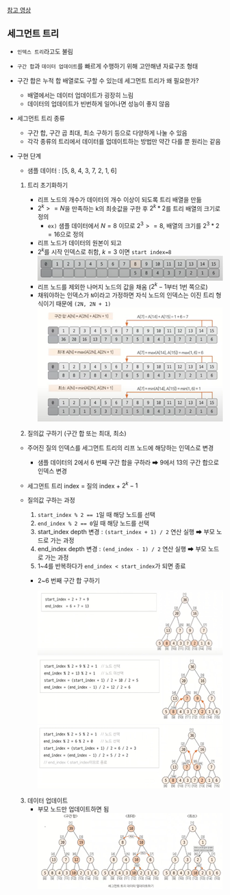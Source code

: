 [참고 영상](https://www.youtube.com/watch?v=1d9sqmuLy-o&ab_channel=%ED%95%98%EB%A3%A8%EC%BD%94%EB%94%A9)

## 세그먼트 트리
* `인덱스 트리`라고도 불림
* `구간 합`과 `데이터 업데이트`를 빠르게 수행하기 위해 고안해낸 자료구조 형태


* 구간 합은 누적 합 배열로도 구할 수 있는데 세그먼트 트리가 왜 필요한가? 
  * 배열에서는 데이터 업데이트가 굉장히 느림 
  * 데이터의 업데이트가 빈번하게 일어나면 성능이 좋지 않음


* 세그먼트 트리 종류
  * 구간 합, 구간 곱 최대, 최소 구하기 등으로 다양하게 나눌 수 있음
  * 각각 종류의 트리에서 데이터를 업데이트하는 방법만 약간 다를 뿐 원리는 같음

  
* 구현 단계
  * 샘플 데이터 : [5, 8, 4, 3, 7, 2, 1, 6] 
  1. 트리 초기화하기
     * 리프 노드의 개수가 데이터의 개수 이상이 되도록 트리 배열을 만듦
     * $2^k >= N$을 만족하는 k의 최솟값을 구한 후 $2^k * 2$를 트리 배열의 크기로 정의
       * `ex)` 샘플 데이터에서 $N=8$ 이므로 $2^3 >= 8$, 배열의 크기를 $2^3 * 2 = 16$으로 정의
     * 리프 노드가 데이터의 원본이 되고
     * $2^k$를 시작 인덱스로 취함, $k=3$ 이면 `start index=8` <br>
       ![img.png](../Img/img.png)
     * 리프 노드를 제외한 나머지 노드의 값을 채움 ($2^k-1$부터 1번 쪽으로)
     * 채워야하는 인덱스가 `N`이라고 가정하면 자식 노드의 인덱스는 이진 트리 형식이기 때문에 `(2N, 2N + 1)`
       ![img_1.png](../Img/img_1.png) 

  2. 질의값 구하기 (구간 합 또는 최대, 최소)
    * 주어진 질의 인덱스를 세그먼트 트리의 리프 노드에 해당하는 인덱스로 변경
      * 샘플 데이터의 2에서 6 번째 구간 합을 구하라 ➡ 9에서 13의 구간 합으로 인덱스 변경
    * 세그먼트 트리 index = 질의 index + $2^k-1$
    * 질의값 구하는 과정
      1. `start_index % 2 == 1`일 때 해당 노드를 선택
      2. `end_index % 2 == 0`일 때 해당 노드를 선택
      3. start_index depth 변경 : `(start_index + 1) / 2` 연산 실행 ➡ 부모 노드로 가는 과정 
      4. end_index depth 변경 : `(end_index - 1) / 2` 연산 실행 ➡ 부모 노드로 가는 과정
      5. 1~4를 반복하다가 `end_index < start_index`가 되면 종료

      * 2~6 번째 구간 합 구하기
              
        ![img_2.png](../Img/img_2.png) <br>
        ![img_3.png](../Img/img_3.png) <br>
        ![img_4.png](../Img/img_4.png)

  3. 데이터 업데이트
     * 부모 노드만 업데이트하면 됨
![img_6.png](../Img/img_5.png)